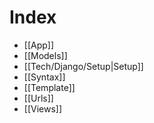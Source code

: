 # Index

- [[App]]
- [[Models]]
- [[Tech/Django/Setup|Setup]]
- [[Syntax]]
- [[Template]]
- [[Urls]]
- [[Views]]

